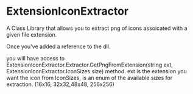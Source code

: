 # ExtensionIconExtractor
A Class Library that allows you to extract png of icons assoicated with a given file extension.

Once you've added a reference to the dll. 

you will have access to ExtensionIconExtractor.Extractor.GetPngFromExtension(string ext, ExtensionIconExtractor.IconSizes size) method. 
ext is the extension you want the icon from
IconSizes, is an enum of the available sizes for extraction. (16x16, 32x32,48x48, 256x256) 

